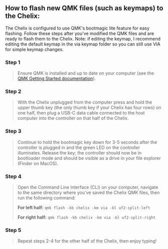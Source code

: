 ## How to flash new QMK files (such as keymaps) to the Chelix:

The Chelix is configured to use QMK's bootmagic lite feature for easy flashing. Follow these steps after you've modified the QMK files and are ready to flash them to the Chelix. Note: if editing the keymap, I recommend editing the default keymap in the via keymap folder so you can still use VIA for simple keymap changes.

### Step 1
>Ensure QMK is installed and up to date on your computer (see the [QMK Getting Started documentation](https://github.com/qmk/qmk_firmware/blob/master/docs/newbs_getting_started.md)).
  
### Step 2
>With the Chelix unplugged from the computer press and hold the upper thumb key (the only thumb key if your Chelix has four rows) on one half, then plug a USB-C data cable connected to the host computer into the controller on that half of the Chelix.
  
### Step 3
>Continue to hold the bootmagic key down for 3-5 seconds after the controller is plugged in and the green LED on the controller illuminates. Release the key; the controller should now be in bootloader mode and should be visible as a drive in your file explorer (Finder on MacOS).
  
### Step 4
>Open the Command Line Interface (CLI) on your computer, navigate to the same directory where you've saved the Chelix QMK files, then run the following command:
>
>**For left half:**
```qmk flash -kb chelix -km via -bl uf2-split-left```
>
>**For right half:**
```qmk flash -kb chelix -km via -bl uf2-split-right```

### Step 5
>Repeat steps 2-4 for the other half of the Chelix, then enjoy typing!

